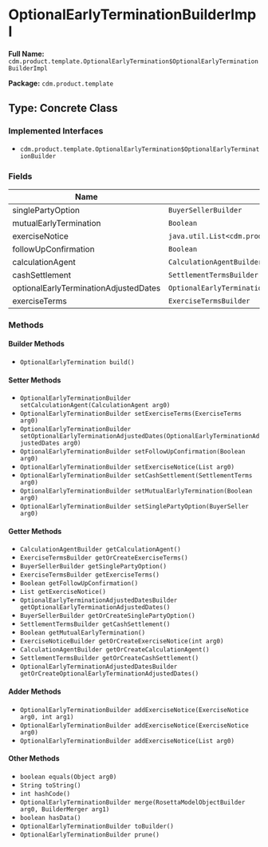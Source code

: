 # OptionalEarlyTerminationBuilderImpl

**Full Name:** `cdm.product.template.OptionalEarlyTermination$OptionalEarlyTerminationBuilderImpl`

**Package:** `cdm.product.template`

## Type: Concrete Class

### Implemented Interfaces

- `cdm.product.template.OptionalEarlyTermination$OptionalEarlyTerminationBuilder`

### Fields

| Name | Type | Description |
|------|------|-------------|
| singlePartyOption | `BuyerSellerBuilder` |  |
| mutualEarlyTermination | `Boolean` |  |
| exerciseNotice | `java.util.List<cdm.product.template.ExerciseNotice$ExerciseNoticeBuilder>` |  |
| followUpConfirmation | `Boolean` |  |
| calculationAgent | `CalculationAgentBuilder` |  |
| cashSettlement | `SettlementTermsBuilder` |  |
| optionalEarlyTerminationAdjustedDates | `OptionalEarlyTerminationAdjustedDatesBuilder` |  |
| exerciseTerms | `ExerciseTermsBuilder` |  |

### Methods

#### Builder Methods

- `OptionalEarlyTermination build()`

#### Setter Methods

- `OptionalEarlyTerminationBuilder setCalculationAgent(CalculationAgent arg0)`
- `OptionalEarlyTerminationBuilder setExerciseTerms(ExerciseTerms arg0)`
- `OptionalEarlyTerminationBuilder setOptionalEarlyTerminationAdjustedDates(OptionalEarlyTerminationAdjustedDates arg0)`
- `OptionalEarlyTerminationBuilder setFollowUpConfirmation(Boolean arg0)`
- `OptionalEarlyTerminationBuilder setExerciseNotice(List arg0)`
- `OptionalEarlyTerminationBuilder setCashSettlement(SettlementTerms arg0)`
- `OptionalEarlyTerminationBuilder setMutualEarlyTermination(Boolean arg0)`
- `OptionalEarlyTerminationBuilder setSinglePartyOption(BuyerSeller arg0)`

#### Getter Methods

- `CalculationAgentBuilder getCalculationAgent()`
- `ExerciseTermsBuilder getOrCreateExerciseTerms()`
- `BuyerSellerBuilder getSinglePartyOption()`
- `ExerciseTermsBuilder getExerciseTerms()`
- `Boolean getFollowUpConfirmation()`
- `List getExerciseNotice()`
- `OptionalEarlyTerminationAdjustedDatesBuilder getOptionalEarlyTerminationAdjustedDates()`
- `BuyerSellerBuilder getOrCreateSinglePartyOption()`
- `SettlementTermsBuilder getCashSettlement()`
- `Boolean getMutualEarlyTermination()`
- `ExerciseNoticeBuilder getOrCreateExerciseNotice(int arg0)`
- `CalculationAgentBuilder getOrCreateCalculationAgent()`
- `SettlementTermsBuilder getOrCreateCashSettlement()`
- `OptionalEarlyTerminationAdjustedDatesBuilder getOrCreateOptionalEarlyTerminationAdjustedDates()`

#### Adder Methods

- `OptionalEarlyTerminationBuilder addExerciseNotice(ExerciseNotice arg0, int arg1)`
- `OptionalEarlyTerminationBuilder addExerciseNotice(ExerciseNotice arg0)`
- `OptionalEarlyTerminationBuilder addExerciseNotice(List arg0)`

#### Other Methods

- `boolean equals(Object arg0)`
- `String toString()`
- `int hashCode()`
- `OptionalEarlyTerminationBuilder merge(RosettaModelObjectBuilder arg0, BuilderMerger arg1)`
- `boolean hasData()`
- `OptionalEarlyTerminationBuilder toBuilder()`
- `OptionalEarlyTerminationBuilder prune()`


